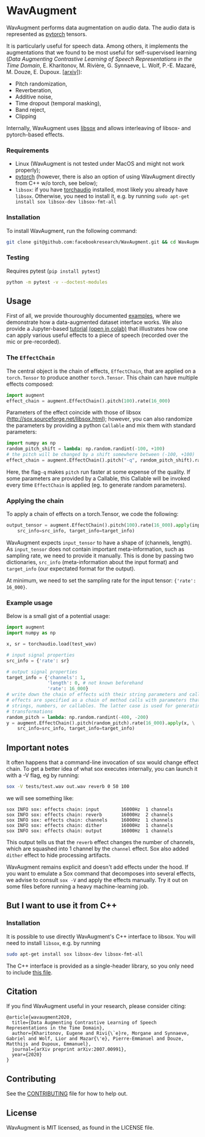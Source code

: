 # WavAugment

WavAugment performs data augmentation on audio data. 
The audio data is represented as [pytorch](https://pytorch.org/) tensors. 

It is particularly useful for speech data. 
Among others, it implements the augmentations that we found to be most useful for self-supervised learning 
(_Data Augmenting Contrastive Learning of Speech Representations in the Time Domain_, E. Kharitonov, M. Rivière, G. Synnaeve, L. Wolf, P.-E. Mazaré, M. Douze, E. Dupoux. [[arxiv]](https://arxiv.org/abs/2007.00991)):

* Pitch randomization,
* Reverberation,
* Additive noise,
* Time dropout (temporal masking),
* Band reject,
* Clipping

Internally, WavAugment uses [libsox](http://sox.sourceforge.net/libsox.html) and allows interleaving of libsox- and pytorch-based effects. 

### Requirements
 * Linux (WavAugment is not tested under MacOS and might not work properly);
 * [pytorch](pytorch.org) (however, there is also an option of using WavAugment directly from C++ w/o torch, see below);
 * `libsox`: if you have [torchaudio](https://github.com/pytorch/audio) installed, most likely you already have `libsox`. Otherwise, you need to install it, e.g. by running `sudo apt-get install sox libsox-dev libsox-fmt-all`

### Installation
To install WavAugment, run the following command:
```bash
git clone git@github.com:facebookresearch/WavAugment.git && cd WavAugment && python setup.py develop
```

### Testing
Requires pytest (`pip install pytest`)

```bash
python -m pytest -v --doctest-modules
```

## Usage

First of all, we provide thouroughly documented [examples](./examples/python), where we demonstrate how a data-augmented dataset interface works. We also provide a Jupyter-based [tutorial](./examples/python/WavAugment_walkthrough.ipynb) [(open in colab)](https://colab.research.google.com/github/facebookresearch/WavAugment/blob/master/examples/python/WavAugment_walkthrough.ipynb) that illlustrates how one can apply various useful effects to a piece of speech (recorded over the mic or pre-recorded).

### The `EffectChain`

The central object is the chain of effects, `EffectChain`, that are applied on a `torch.Tensor` to produce another `torch.Tensor`. 
This chain can have multiple effects composed:
```python
import augment
effect_chain = augment.EffectChain().pitch(100).rate(16_000)
```
Parameters of the effect coincide with those of libsox (http://sox.sourceforge.net/libsox.html); however, you can also randomize the parameters by providing a python `Callable` and mix them with standard parameters:
```python
import numpy as np
random_pitch_shift = lambda: np.random.randint(-100, +100)
# the pitch will be changed by a shift somewhere between (-100, +100)
effect_chain = augment.EffectChain().pitch("-q", random_pitch_shift).rate(16_000)
```
Here, the flag`-q` makes `pitch` run faster at some expense of the quality.
If some parameters are provided by a Callable, this Callable will be invoked every time `EffectChain` is applied (eg. to generate random parameters).

### Applying the chain

To apply a chain of effects on a torch.Tensor, we code the following:
```python
output_tensor = augment.EffectChain().pitch(100).rate(16_000).apply(input_tensor, \
    src_info=src_info, target_info=target_info)
```
WavAugment expects `input_tensor` to have a shape of (channels, length). As `input_tensor` does not contain important meta-information, such as sampling rate, we need to provide it manually.
This is done by passing two dictionaries, `src_info` (meta-information about the input format) and `target_info` (our expectated format for the output).

At minimum, we need to set the sampling rate for the input tensor: `{'rate': 16_000}`. 

### Example usage

Below is a small gist of a potential usage:

```python
import augment
import numpy as np

x, sr = torchaudio.load(test_wav)

# input signal properties
src_info = {'rate': sr}

# output signal properties
target_info = {'channels': 1, 
               'length': 0, # not known beforehand
               'rate': 16_000}
# write down the chain of effects with their string parameters and call .apply()
# effects are specified as a chain of method calls with parameters that can be 
# strings, numbers, or callables. The latter case is used for generating randomized
# transformations
random_pitch = lambda: np.random.randint(-400, -200)
y = augment.EffectChain().pitch(random_pitch).rate(16_000).apply(x, \
    src_info=src_info, target_info=target_info)
```

## Important notes
It often happens that a command-line invocation of sox would change effect chain. To get a better idea of what sox executes internally, you can launch it with a -V flag, eg by running:
 ```bash
sox -V tests/test.wav out.wav reverb 0 50 100
```
we will see something like:
```
sox INFO sox: effects chain: input        16000Hz  1 channels
sox INFO sox: effects chain: reverb       16000Hz  2 channels
sox INFO sox: effects chain: channels     16000Hz  1 channels
sox INFO sox: effects chain: dither       16000Hz  1 channels
sox INFO sox: effects chain: output       16000Hz  1 channels
```
This output tells us that the `reverb` effect changes the number of channels, which are squashed into 1 channel by the `channel` effect. Sox also added `dither` effect to hide processing artifacts.

WavAugment remains explicit and doesn't add effects under the hood. 
If you want to emulate a Sox command that decomposes into several effects, we advise to consult `sox -V` and apply the effects manually. 
Try it out on some files before running a heavy machine-learning job. 

## But I want to use it from C++
### Installation
It is possible to use directly WavAugment's C++ interface to libsox.
You will need to install `libsox`, e.g. by running
```bash
sudo apt-get install sox libsox-dev libsox-fmt-all
```
The C++ interface is provided as a single-header library, so you only need to include [this file](./augment/speech_augment.h).

## Citation
If you find WavAugment useful in your research, please consider citing:
```
@article{wavaugment2020,
  title={Data Augmenting Contrastive Learning of Speech Representations in the Time Domain},
  author={Kharitonov, Eugene and Rivi{\`e}re, Morgane and Synnaeve, Gabriel and Wolf, Lior and Mazar{\'e}, Pierre-Emmanuel and Douze, Matthijs and Dupoux, Emmanuel},
  journal={arXiv preprint arXiv:2007.00991},
  year={2020}
}
```

## Contributing
See the [CONTRIBUTING](CONTRIBUTING.md) file for how to help out.

## License
WavAugment is MIT licensed, as found in the LICENSE file.

